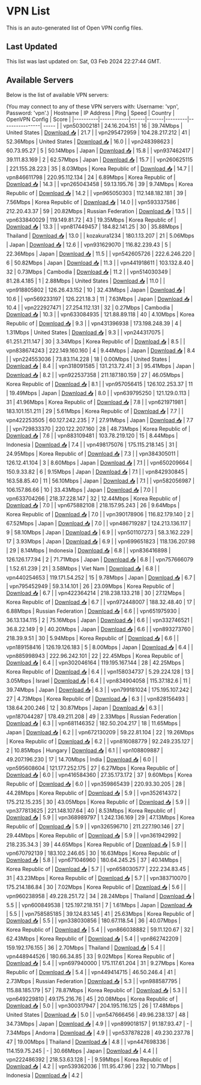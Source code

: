 # VPN List

This is an auto-generated list of Open VPN config files.

## Last Updated

This list was last updated on: Sat, 03 Feb 2024 22:27:44 GMT.

## Available Servers

Below is the list of available VPN servers:

(You may connect to any of these VPN servers with: Username: 'vpn', Password: 'vpn'.)
| Hostname | IP Address | Ping | Speed | Country | OpenVPN Config | Score |
|----------|------------|------|-------|---------|----------------| ----- |
| vpn503002181 | 24.16.204.151 | 16 | 39.74Mbps | United States | [Download 📥](./configs/server_0_US.ovpn) | 21.7 |
| vpn295472959 | 104.28.217.212 | 41 | 52.36Mbps | United States | [Download 📥](./configs/server_1_US.ovpn) | 16.0 |
| vpn248398623 | 60.73.95.27 | 5 | 50.14Mbps | Japan | [Download 📥](./configs/server_2_JP.ovpn) | 15.8 |
| vpn937462417 | 39.111.83.169 | 2 | 62.57Mbps | Japan | [Download 📥](./configs/server_3_JP.ovpn) | 15.7 |
| vpn260625115 | 221.155.28.223 | 35 | 8.03Mbps | Korea Republic of | [Download 📥](./configs/server_4_KR.ovpn) | 14.7 |
| vpn846611798 | 220.95.112.134 | 24 | 6.89Mbps | Korea Republic of | [Download 📥](./configs/server_5_KR.ovpn) | 14.3 |
| vpn265043458 | 59.13.195.76 | 39 | 9.74Mbps | Korea Republic of | [Download 📥](./configs/server_6_KR.ovpn) | 14.2 |
| vpn965050303 | 112.148.182.181 | 39 | 7.56Mbps | Korea Republic of | [Download 📥](./configs/server_7_KR.ovpn) | 14.0 |
| vpn593337586 | 212.20.43.37 | 59 | 20.82Mbps | Russian Federation | [Download 📥](./configs/server_8_RU.ovpn) | 13.5 |
| vpn633840029 | 119.149.81.72 | 43 | 19.35Mbps | Korea Republic of | [Download 📥](./configs/server_9_KR.ovpn) | 13.3 |
| vpn817449457 | 184.82.141.25 | 30 | 35.88Mbps | Thailand | [Download 📥](./configs/server_10_TH.ovpn) | 13.0 |
| kozakura1234 | 180.1.13.207 | 21 | 5.06Mbps | Japan | [Download 📥](./configs/server_11_JP.ovpn) | 12.6 |
| vpn931629070 | 116.82.239.43 | 5 | 22.36Mbps | Japan | [Download 📥](./configs/server_12_JP.ovpn) | 11.5 |
| vpn542605726 | 222.6.246.220 | 6 | 50.82Mbps | Japan | [Download 📥](./configs/server_13_JP.ovpn) | 11.3 |
| vpn441918611 | 103.132.8.40 | 32 | 0.73Mbps | Cambodia | [Download 📥](./configs/server_14_KH.ovpn) | 11.2 |
| vpn514030349 | 81.28.4.185 | 1 | 2.88Mbps | United States | [Download 📥](./configs/server_15_US.ovpn) | 11.0 |
| vpn918805802 | 126.26.43.152 | 10 | 32.43Mbps | Japan | [Download 📥](./configs/server_16_JP.ovpn) | 10.6 |
| vpn569233197 | 126.221.18.3 | 11 | 7.63Mbps | Japan | [Download 📥](./configs/server_17_JP.ovpn) | 10.4 |
| vpn222927471 | 27.254.112.131 | 32 | 0.27Mbps | Cambodia | [Download 📥](./configs/server_18_KH.ovpn) | 10.3 |
| vpn633084935 | 121.88.89.118 | 40 | 4.10Mbps | Korea Republic of | [Download 📥](./configs/server_19_KR.ovpn) | 9.3 |
| vpn431396938 | 173.198.248.39 | 4 | 1.31Mbps | United States | [Download 📥](./configs/server_20_US.ovpn) | 9.3 |
| vpn244317075 | 61.251.211.147 | 30 | 3.34Mbps | Korea Republic of | [Download 📥](./configs/server_21_KR.ovpn) | 8.5 |
| vpn838674243 | 222.149.160.160 | 4 | 9.44Mbps | Japan | [Download 📥](./configs/server_22_JP.ovpn) | 8.4 |
| vpn224553036 | 73.83.114.228 | 18 | 0.00Mbps | United States | [Download 📥](./configs/server_23_US.ovpn) | 8.4 |
| vpn318091585 | 131.213.72.41 | 3 | 95.41Mbps | Japan | [Download 📥](./configs/server_24_JP.ovpn) | 8.2 |
| vpn922537358 | 211.187.180.159 | 27 | 46.05Mbps | Korea Republic of | [Download 📥](./configs/server_25_KR.ovpn) | 8.1 |
| vpn957056415 | 126.102.253.37 | 11 | 19.49Mbps | Japan | [Download 📥](./configs/server_26_JP.ovpn) | 8.0 |
| vpn639795250 | 121.129.0.113 | 31 | 41.96Mbps | Korea Republic of | [Download 📥](./configs/server_27_KR.ovpn) | 7.8 |
| vpn621971981 | 183.101.151.211 | 29 | 5.61Mbps | Korea Republic of | [Download 📥](./configs/server_28_KR.ovpn) | 7.7 |
| vpn422253505 | 60.127.242.235 | 7 | 27.91Mbps | Japan | [Download 📥](./configs/server_29_JP.ovpn) | 7.7 |
| vpn729833370 | 220.122.207.160 | 28 | 48.73Mbps | Korea Republic of | [Download 📥](./configs/server_30_KR.ovpn) | 7.6 |
| vpn883109481 | 103.78.219.120 | 15 | 8.44Mbps | Indonesia | [Download 📥](./configs/server_31_ID.ovpn) | 7.4 |
| vpn498175076 | 175.115.218.145 | 31 | 24.95Mbps | Korea Republic of | [Download 📥](./configs/server_32_KR.ovpn) | 7.3 |
| vpn384305011 | 126.12.41.104 | 3 | 8.60Mbps | Japan | [Download 📥](./configs/server_33_JP.ovpn) | 7.1 |
| vpn650209664 | 150.9.33.82 | 6 | 9.15Mbps | Japan | [Download 📥](./configs/server_34_JP.ovpn) | 7.1 |
| vpn842930845 | 163.58.85.40 | 11 | 56.10Mbps | Japan | [Download 📥](./configs/server_35_JP.ovpn) | 7.1 |
| vpn582056987 | 106.157.86.66 | 10 | 33.43Mbps | Japan | [Download 📥](./configs/server_36_JP.ovpn) | 7.0 |
| vpn633704266 | 218.37.228.147 | 32 | 12.44Mbps | Korea Republic of | [Download 📥](./configs/server_37_KR.ovpn) | 7.0 |
| vpn675882108 | 218.157.95.243 | 26 | 9.64Mbps | Korea Republic of | [Download 📥](./configs/server_38_KR.ovpn) | 7.0 |
| vpn390178906 | 116.82.179.140 | 2 | 67.52Mbps | Japan | [Download 📥](./configs/server_39_JP.ovpn) | 7.0 |
| vpn486719287 | 124.213.136.117 | 9 | 58.10Mbps | Japan | [Download 📥](./configs/server_40_JP.ovpn) | 6.9 |
| vpn501107273 | 58.3.162.229 | 17 | 3.93Mbps | Japan | [Download 📥](./configs/server_41_JP.ovpn) | 6.9 |
| vpn699651823 | 118.136.207.98 | 29 | 8.14Mbps | Indonesia | [Download 📥](./configs/server_42_ID.ovpn) | 6.8 |
| vpn836416898 | 126.126.177.94 | 2 | 71.71Mbps | Japan | [Download 📥](./configs/server_43_JP.ovpn) | 6.8 |
| vpn757666079 | 1.52.61.239 | 21 | 3.58Mbps | Viet Nam | [Download 📥](./configs/server_44_VN.ovpn) | 6.8 |
| vpn440254653 | 119.171.54.252 | 15 | 9.78Mbps | Japan | [Download 📥](./configs/server_45_JP.ovpn) | 6.7 |
| vpn795452949 | 59.3.14.101 | 26 | 23.09Mbps | Korea Republic of | [Download 📥](./configs/server_46_KR.ovpn) | 6.7 |
| vpn422364214 | 218.238.133.218 | 30 | 27.12Mbps | Korea Republic of | [Download 📥](./configs/server_47_KR.ovpn) | 6.7 |
| vpn972448007 | 188.32.48.40 | 17 | 6.88Mbps | Russian Federation | [Download 📥](./configs/server_48_RU.ovpn) | 6.6 |
| vpn651975930 | 36.13.134.115 | 2 | 75.16Mbps | Japan | [Download 📥](./configs/server_49_JP.ovpn) | 6.6 |
| vpn332746521 | 36.8.22.149 | 9 | 40.20Mbps | Japan | [Download 📥](./configs/server_50_JP.ovpn) | 6.6 |
| vpn893273760 | 218.39.9.51 | 30 | 5.94Mbps | Korea Republic of | [Download 📥](./configs/server_51_KR.ovpn) | 6.6 |
| vpn189158416 | 126.19.126.183 | 5 | 8.00Mbps | Japan | [Download 📥](./configs/server_52_JP.ovpn) | 6.4 |
| vpn885998943 | 222.96.242.101 | 22 | 22.45Mbps | Korea Republic of | [Download 📥](./configs/server_53_KR.ovpn) | 6.4 |
| vpn302046164 | 119.195.167.144 | 28 | 42.25Mbps | Korea Republic of | [Download 📥](./configs/server_54_KR.ovpn) | 6.4 |
| vpn158034737 | 5.29.224.128 | 13 | 3.05Mbps | Israel | [Download 📥](./configs/server_55_IL.ovpn) | 6.4 |
| vpn834904058 | 115.37.182.6 | 11 | 39.74Mbps | Japan | [Download 📥](./configs/server_56_JP.ovpn) | 6.3 |
| vpn799181024 | 175.195.107.242 | 27 | 4.73Mbps | Korea Republic of | [Download 📥](./configs/server_57_KR.ovpn) | 6.3 |
| vpn828156493 | 138.64.200.246 | 12 | 30.87Mbps | Japan | [Download 📥](./configs/server_58_JP.ovpn) | 6.3 |
| vpn187044287 | 178.49.211.208 | 49 | 2.33Mbps | Russian Federation | [Download 📥](./configs/server_59_RU.ovpn) | 6.3 |
| vpn681146352 | 182.50.204.217 | 18 | 11.65Mbps | Japan | [Download 📥](./configs/server_60_JP.ovpn) | 6.2 |
| vpn672130209 | 59.22.81.104 | 22 | 19.26Mbps | Korea Republic of | [Download 📥](./configs/server_61_KR.ovpn) | 6.2 |
| vpn816088779 | 92.249.235.127 | 2 | 10.85Mbps | Hungary | [Download 📥](./configs/server_62_HU.ovpn) | 6.1 |
| vpn108809887 | 49.207.196.230 | 17 | 14.70Mbps | India | [Download 📥](./configs/server_63_IN.ovpn) | 6.0 |
| vpn595608604 | 121.177.252.175 | 27 | 6.27Mbps | Korea Republic of | [Download 📥](./configs/server_64_KR.ovpn) | 6.0 |
| vpn416584360 | 27.35.173.172 | 37 | 9.60Mbps | Korea Republic of | [Download 📥](./configs/server_65_KR.ovpn) | 6.0 |
| vpn359865439 | 220.93.30.205 | 28 | 44.28Mbps | Korea Republic of | [Download 📥](./configs/server_66_KR.ovpn) | 5.9 |
| vpn352614372 | 175.212.15.235 | 30 | 43.05Mbps | Korea Republic of | [Download 📥](./configs/server_67_KR.ovpn) | 5.9 |
| vpn377813625 | 221.148.107.64 | 40 | 8.53Mbps | Korea Republic of | [Download 📥](./configs/server_68_KR.ovpn) | 5.9 |
| vpn368989797 | 1.242.136.169 | 29 | 47.13Mbps | Korea Republic of | [Download 📥](./configs/server_69_KR.ovpn) | 5.9 |
| vpn326596710 | 211.227.190.146 | 27 | 29.44Mbps | Korea Republic of | [Download 📥](./configs/server_70_KR.ovpn) | 5.9 |
| vpn361942992 | 218.235.34.3 | 39 | 44.65Mbps | Korea Republic of | [Download 📥](./configs/server_71_KR.ovpn) | 5.9 |
| vpn670792139 | 183.102.246.65 | 30 | 16.63Mbps | Korea Republic of | [Download 📥](./configs/server_72_KR.ovpn) | 5.8 |
| vpn671046960 | 180.64.245.25 | 37 | 40.14Mbps | Korea Republic of | [Download 📥](./configs/server_73_KR.ovpn) | 5.7 |
| vpn658030577 | 222.234.83.45 | 31 | 43.23Mbps | Korea Republic of | [Download 📥](./configs/server_74_KR.ovpn) | 5.7 |
| vpn383710070 | 175.214.186.84 | 30 | 7.02Mbps | Korea Republic of | [Download 📥](./configs/server_75_KR.ovpn) | 5.6 |
| vpn960238958 | 49.228.251.72 | 34 | 28.24Mbps | Thailand | [Download 📥](./configs/server_76_TH.ovpn) | 5.5 |
| vpn600849538 | 125.197.218.151 | 7 | 1.61Mbps | Japan | [Download 📥](./configs/server_77_JP.ovpn) | 5.5 |
| vpn758585185 | 39.124.83.145 | 41 | 25.63Mbps | Korea Republic of | [Download 📥](./configs/server_78_KR.ovpn) | 5.5 |
| vpn338030856 | 180.67.118.54 | 36 | 40.07Mbps | Korea Republic of | [Download 📥](./configs/server_79_KR.ovpn) | 5.4 |
| vpn866038882 | 59.11.120.67 | 32 | 62.43Mbps | Korea Republic of | [Download 📥](./configs/server_80_KR.ovpn) | 5.4 |
| vpn862742209 | 159.192.176.155 | 36 | 2.70Mbps | Thailand | [Download 📥](./configs/server_81_TH.ovpn) | 5.4 |
| vpn448944526 | 180.66.34.85 | 33 | 9.02Mbps | Korea Republic of | [Download 📥](./configs/server_82_KR.ovpn) | 5.4 |
| vpn697940000 | 175.117.61.204 | 31 | 9.27Mbps | Korea Republic of | [Download 📥](./configs/server_83_KR.ovpn) | 5.4 |
| vpn449414715 | 46.50.246.4 | 41 | 2.73Mbps | Russian Federation | [Download 📥](./configs/server_84_RU.ovpn) | 5.3 |
| vpn988587795 | 115.88.185.179 | 57 | 78.87Mbps | Korea Republic of | [Download 📥](./configs/server_85_KR.ovpn) | 5.3 |
| vpn649229810 | 49.175.216.76 | 45 | 20.08Mbps | Korea Republic of | [Download 📥](./configs/server_86_KR.ovpn) | 5.0 |
| vpn300317947 | 204.195.116.125 | 26 | 17.48Mbps | United States | [Download 📥](./configs/server_87_US.ovpn) | 5.0 |
| vpn547666456 | 49.96.238.137 | 48 | 34.73Mbps | Japan | [Download 📥](./configs/server_88_JP.ovpn) | 4.9 |
| vpn899018157 | 91.187.93.47 | - | 7.34Mbps | Andorra | [Download 📥](./configs/server_89_AD.ovpn) | 4.9 |
| vpn537878228 | 49.230.237.78 | 47 | 19.00Mbps | Thailand | [Download 📥](./configs/server_90_TH.ovpn) | 4.8 |
| vpn447698336 | 114.159.75.245 | - | 30.66Mbps | Japan | [Download 📥](./configs/server_91_JP.ovpn) | 4.4 |
| vpn222486392 | 218.53.63.128 | - | 9.59Mbps | Korea Republic of | [Download 📥](./configs/server_92_KR.ovpn) | 4.2 |
| vpn539362036 | 111.95.47.96 | 232 | 10.71Mbps | Indonesia | [Download 📥](./configs/server_93_ID.ovpn) | 4.2 |
